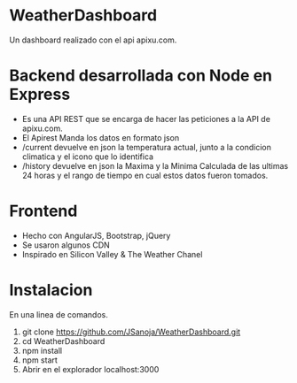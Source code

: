 # WeatherDashboard

Un dashboard realizado con el api apixu.com.

# Backend desarrollada con Node en Express
- Es una API REST que se encarga de hacer las peticiones a la API de apixu.com.
- El Apirest Manda los datos en formato json
- /current devuelve en json la temperatura actual, junto a la condicion climatica y el icono que lo identifica
- /history devuelve en json la Maxima y la Minima Calculada de las ultimas 24 horas y el rango de tiempo en cual estos datos fueron tomados.

# Frontend
- Hecho con AngularJS, Bootstrap, jQuery
- Se usaron algunos CDN
- Inspirado en Silicon Valley & The Weather Chanel

# Instalacion
En una linea de comandos.

1. git clone https://github.com/JSanoja/WeatherDashboard.git
2. cd WeatherDashboard
2. npm install
3. npm start
4. Abrir en el explorador localhost:3000
